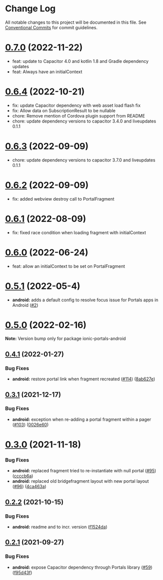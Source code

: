 # Change Log

All notable changes to this project will be documented in this file.
See [Conventional Commits](https://conventionalcommits.org) for commit guidelines.

# [0.7.0]() (2022-11-22)

* feat: update to Capacitor 4.0 and kotlin 1.8 and Gradle dependency updates
* feat: Always have an initialContext





# [0.6.4]() (2022-10-21)

* fix: update Capacitor dependency with web asset load flash fix
* fix: Allow data on SubscriptionResult to be nullable
* chore: Remove mention of Cordova plugin support from README
* chore: update dependency versions to capacitor 3.4.0 and liveupdates 0.1.1





# [0.6.3]() (2022-09-09)

* chore: update dependency versions to capacitor 3.7.0 and liveupdates 0.1.1






# [0.6.2]() (2022-09-09)

* fix: added webview destroy call to PortalFragment






# [0.6.1]() (2022-08-09)

* fix: fixed race condition when loading fragment with initialContext






# [0.6.0]() (2022-06-24)

* feat: allow an initialContext to be set on PortalFragment






# [0.5.1](https://github.com/ionic-team/ionic-portals/compare/0.4.2...0.5.1) (2022-05-4)

* **android:**  adds a default config to resolve focus issue for Portals apps in Android ([#2](https://github.com/ionic-team/ionic-portals-android/pull/2))






# [0.5.0](https://github.com/ionic-team/ionic-portals/compare/0.4.2...0.5.0) (2022-02-16)

**Note:** Version bump only for package ionic-portals-android





## [0.4.1](https://github.com/ionic-team/ionic-portals/compare/0.4.0...0.4.1) (2022-01-27)


### Bug Fixes

* **android:** restore portal link when fragment recreated ([#114](https://github.com/ionic-team/ionic-portals/issues/114)) ([8ab627e](https://github.com/ionic-team/ionic-portals/commit/8ab627e3ae7af079a095e9deb5a59e13ec7ceffa))





## [0.3.1](https://github.com/ionic-team/ionic-portals/compare/0.3.0...0.3.1) (2021-12-17)


### Bug Fixes

* **android:** exception when re-adding a portal fragment within a pager ([#103](https://github.com/ionic-team/ionic-portals/issues/103)) ([0026e60](https://github.com/ionic-team/ionic-portals/commit/0026e601ba6c847e463de010b21ce203389f9ce1))





# [0.3.0](https://github.com/ionic-team/ionic-portals/compare/0.3.0-pre...0.3.0) (2021-11-18)


### Bug Fixes

* **android:** replaced fragment tried to re-instantiate with null portal ([#95](https://github.com/ionic-team/ionic-portals/issues/95)) ([ccccb6a](https://github.com/ionic-team/ionic-portals/commit/ccccb6a5a7eba8f235a7674518a62add2f2c1670))
* **android:** replaced old bridgefragment layout with new portal layout ([#96](https://github.com/ionic-team/ionic-portals/issues/96)) ([4ca463a](https://github.com/ionic-team/ionic-portals/commit/4ca463ab8cfff70e783b99ac5231f339508b2265))





## [0.2.2](https://github.com/ionic-team/ionic-portals/compare/0.2.1...0.2.2) (2021-10-15)


### Bug Fixes

* **android:** readme and to incr. version ([f1524da](https://github.com/ionic-team/ionic-portals/commit/f1524dad01c9121b15cc88cfa158909e507be80c))





## [0.2.1](https://github.com/ionic-team/ionic-portals/compare/0.2.0...0.2.1) (2021-09-27)


### Bug Fixes

* **android:** expose Capacitor dependency through Portals library ([#59](https://github.com/ionic-team/ionic-portals/issues/59)) ([f95d43f](https://github.com/ionic-team/ionic-portals/commit/f95d43f337821b2aafdaba1a58fbb50c0fcc6d30))
